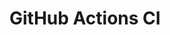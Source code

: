 # GitHub Actions CI








































































































































































































































































































































































































































































































































































































































































































































































































































































































































































































































































































































































































































































































































































































































































































































































































































































































































































































































































































































































































































































































































































































































































































































































































































































































































































































































































































































































































































































































































































































































































































































































































































































































































































































